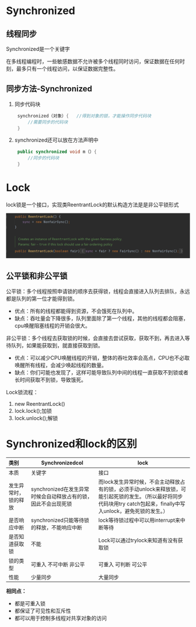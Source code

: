 # Synchronized

## 线程同步

Synchronized是一个关键字

在多线程编程时，一些敏感数据不允许被多个线程同时访问，保证数据在任何时刻，最多只有一个线程访问，以保证数据完整性。

## 同步方法-Synchronized

1. 同步代码块
   ```java
    synchronized（对象）{   //得到对象的锁，才能操作同步代码块
        //需要同步的代码块
    }
   ```
2. synchronized还可以放在方法声明中
   ```java
    public synchronized void m（）{
        //同步的代码块
    }
   ```

# Lock

lock锁是一个接口，实现类ReentrantLock的默认构造方法是是非公平锁形式

![](image/线程锁/1645081883654.png)

## 公平锁和非公平锁

公平锁：多个线程按照申请锁的顺序去获得锁，线程会直接进入队列去排队，永远都是队列的第一位才能得到锁。

* 优点：所有的线程都能得到资源，不会饿死在队列中。
* 缺点：吞吐量会下降很多，队列里面除了第一个线程，其他的线程都会阻塞，cpu唤醒阻塞线程的开销会很大。

非公平锁：多个线程去获取锁的时候，会直接去尝试获取，获取不到，再去进入等待队列，如果能获取到，就直接获取到锁。

* 优点：可以减少CPU唤醒线程的开销，整体的吞吐效率会高点，CPU也不必取唤醒所有线程，会减少唤起线程的数量。
* 缺点：你们可能也发现了，这样可能导致队列中间的线程一直获取不到锁或者长时间获取不到锁，导致饿死。

Lock锁流程：

1. new ReentrantLock()
2. lock.lock();加锁
3. lock.unlock();解锁

# Synchronized和lock的区别

| 类别                 | Synchronizedcol                                                | lock                                                                                                                                                                   |
| :------------------- | -------------------------------------------------------------- | ---------------------------------------------------------------------------------------------------------------------------------------------------------------------- |
| 本质                 | 关键字                                                         | 接口                                                                                                                                                                   |
| 发生异常时，锁的释放 | synchronized在发生异常时候会自动释放占有的锁，因此不会出现死锁 | 而lock发生异常时候，不会主动释放占有的锁，必须手动unlock来释放锁，可能引起死锁的发生。（所以最好将同步代码块用try catch包起来，finally中写入unlock，避免死锁的发生。） |
| 是否响应中断         | synchronized只能等待锁的释放，不能响应中断                     | lock等待锁过程中可以用interrupt来中断等待                                                                                                                              |
| 是否知道获取锁       | 不能                                                           | Lock可以通过trylock来知道有没有获取锁                                                                                                                                  |
| 锁的类型             | 可重入 不可中断 非公平                                         | 可重入 可判断 可公平                                                                                                                                                   |
| 性能                 | 少量同步                                                       | 大量同步                                                                                                                                                               |


**相同点：**

* 都是可重入锁
* 都保证了可见性和互斥性
* 都可以用于控制多线程对共享对象的访问
